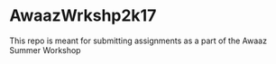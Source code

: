 # AwaazWrkshp2k17
This repo is meant for submitting assignments as a part of the Awaaz Summer Workshop
